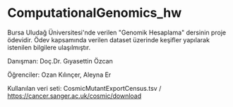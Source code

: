 # ComputationalGenomics_hw
Bursa Uludağ Üniversitesi'nde verilen "Genomik Hesaplama" dersinin proje ödevidir. 
Ödev kapsamında verilen dataset üzerinde keşifler yapılarak istenilen bilgilere ulaşılmıştır.

Danışman: Doç.Dr. Gıyasettin Özcan

Öğrenciler: Ozan Kılınçer, Aleyna Er

Kullanılan veri seti: CosmicMutantExportCensus.tsv / https://cancer.sanger.ac.uk/cosmic/download
